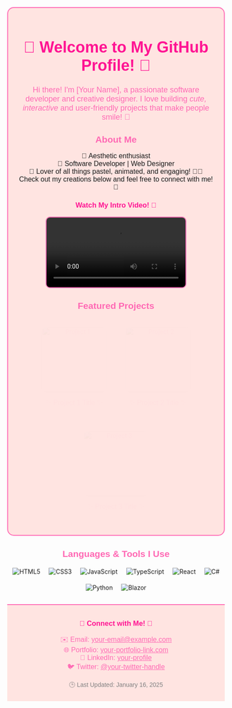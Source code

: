 <!-- Profile README -->

<div style="background-color: #ffe4e1; padding: 20px; border-radius: 15px; border: 2px solid #ff69b4;">
  <!-- Title Section -->
  <h1 align="center" style="color: #ff1493; font-family: 'Comic Sans MS', cursive, sans-serif; font-size: 36px;">
    🌸 Welcome to My GitHub Profile! 🌸
  </h1>
  
  <!-- Introduction Section -->
  <p align="center" style="font-family: 'Verdana', sans-serif; font-size: 18px; color: #ff69b4;">
    Hi there! I'm [Your Name], a passionate software developer and creative designer. I love building <em>cute, interactive</em> and user-friendly projects that make people smile! 💖
  </p>
  
  <!-- About Me Section -->
  <h2 align="center" style="font-family: 'Comic Sans MS', cursive, sans-serif; color: #ff69b4;">About Me</h2>
  <p align="center" style="font-size: 16px; font-family: 'Arial', sans-serif;">
    🌟 Aesthetic enthusiast <br>
    🌟 Software Developer | Web Designer <br>
    🌟 Lover of all things pastel, animated, and engaging! 🎨✨ <br>
    Check out my creations below and feel free to connect with me! 💌
  </p>
  
  <!-- Video Section -->
  <div align="center">
    <h3 style="color: #ff1493; font-family: 'Comic Sans MS', cursive, sans-serif;">Watch My Intro Video! 🎥</h3>
    <video controls width="70%" style="border: 2px solid #ff69b4; border-radius: 10px;">
      <source src="your-video-url.mp4" type="video/mp4">
      Your browser does not support the video tag.
    </video>
  </div>
  
  <!-- Projects Section -->
  <h2 align="center" style="font-family: 'Comic Sans MS', cursive, sans-serif; color: #ff69b4;">Featured Projects</h2>
  <div align="center">
    <!-- Project 1 -->
    <div style="display: inline-block; margin: 20px; animation: fadeIn 2s;">
      <a href="project1-link" style="text-decoration: none; color: #ff69b4;">
        <img src="project1-image-url" alt="Project 1" style="width: 150px; height: 150px; border-radius: 10px; box-shadow: 0px 4px 8px rgba(0,0,0,0.2);">
        <p align="center" style="font-size: 16px; font-family: 'Arial', sans-serif;">✨ Project 1 Title ✨</p>
      </a>
    </div>
    <!-- Project 2 -->
    <div style="display: inline-block; margin: 20px; animation: fadeIn 2s;">
      <a href="project2-link" style="text-decoration: none; color: #ff69b4;">
        <img src="project2-image-url" alt="Project 2" style="width: 150px; height: 150px; border-radius: 10px; box-shadow: 0px 4px 8px rgba(0,0,0,0.2);">
        <p align="center" style="font-size: 16px; font-family: 'Arial', sans-serif;">✨ Project 2 Title ✨</p>
      </a>
    </div>
    <!-- Project 3 -->
    <div style="display: inline-block; margin: 20px; animation: fadeIn 2s;">
      <a href="project3-link" style="text-decoration: none; color: #ff69b4;">
        <img src="project3-image-url" alt="Project 3" style="width: 150px; height: 150px; border-radius: 10px; box-shadow: 0px 4px 8px rgba(0,0,0,0.2);">
        <p align="center" style="font-size: 16px; font-family: 'Arial', sans-serif;">✨ Project 3 Title ✨</p>
      </a>
    </div>
  </div>
</div>

<!-- Keyframe Animation -->
<style>
  @keyframes fadeIn {
    from { opacity: 0; }
    to { opacity: 1; }
  }
</style>
<!-- Programming Languages Section -->
<h2 align="center" style="font-family: 'Comic Sans MS', cursive, sans-serif; color: #ff69b4;">Languages & Tools I Use</h2>
<div align="center" style="display: flex; flex-wrap: wrap; justify-content: center; gap: 20px; margin: 20px 0;">
  <!-- Add your programming languages/tools with icons -->
  <img src="https://img.shields.io/badge/HTML5-E34F26?style=for-the-badge&logo=html5&logoColor=white" alt="HTML5" />
  <img src="https://img.shields.io/badge/CSS3-1572B6?style=for-the-badge&logo=css3&logoColor=white" alt="CSS3" />
  <img src="https://img.shields.io/badge/JavaScript-F7DF1E?style=for-the-badge&logo=javascript&logoColor=black" alt="JavaScript" />
  <img src="https://img.shields.io/badge/TypeScript-007ACC?style=for-the-badge&logo=typescript&logoColor=white" alt="TypeScript" />
  <img src="https://img.shields.io/badge/React-61DAFB?style=for-the-badge&logo=react&logoColor=black" alt="React" />
  <img src="https://img.shields.io/badge/C Sharp-239120?style=for-the-badge&logo=csharp&logoColor=white" alt="C#" />
  <img src="https://img.shields.io/badge/Python-3776AB?style=for-the-badge&logo=python&logoColor=white" alt="Python" />
  <img src="https://img.shields.io/badge/Blazor-512BD4?style=for-the-badge&logo=dotnet&logoColor=white" alt="Blazor" />
</div>

<!-- Footer Section -->
<div style="background-color: #ffe4e1; padding: 10px; border-top: 2px solid #ff69b4; margin-top: 30px;">
  <h3 align="center" style="font-family: 'Comic Sans MS', cursive, sans-serif; color: #ff1493;">
    🌸 Connect with Me! 🌸
  </h3>
  <p align="center" style="font-family: 'Verdana', sans-serif; color: #ff69b4; font-size: 16px;">
    ✉️ Email: <a href="mailto:your-email@example.com" style="color: #ff69b4;">your-email@example.com</a> <br>
    🌐 Portfolio: <a href="https://your-portfolio-link.com" style="color: #ff69b4;">your-portfolio-link.com</a> <br>
    📱 LinkedIn: <a href="https://www.linkedin.com/in/your-profile" style="color: #ff69b4;">your-profile</a> <br>
    🐦 Twitter: <a href="https://twitter.com/your-twitter-handle" style="color: #ff69b4;">@your-twitter-handle</a>
  </p>

  <!-- Last Updated -->
  <p align="center" style="font-family: 'Verdana', sans-serif; font-size: 14px; color: #808080;">
    🕒 Last Updated: January 16, 2025
  </p>
</div>

